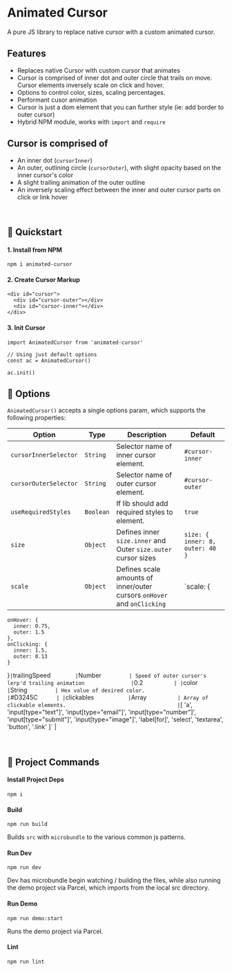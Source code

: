# Animated Cursor

A pure JS library to replace native cursor with a custom animated cursor.

## Features 
- Replaces native Cursor with custom cursor that animates
- Cursor is comprised of inner dot and outer circle that trails on move. Cursor elements inversely scale on click and hover.
- Options to control color, sizes, scaling percentages.
- Performant cusor animation
- Cursor is just a dom element that you can further style (ie: add border to outer cursor)
- Hybrid NPM module, works with `import` and `require`


## Cursor is comprised of 
- An inner dot (`cursorInner`)
- An outer, outlining circle (`cursorOuter`), with slight opacity based on the inner cursor's color
- A slight trailing animation of the outer outline
- An inversely scaling effect between the inner and outer cursor parts on click or link hover


<br>

## 🎯 Quickstart

#### 1. Install from NPM

`npm i animated-cursor`

#### 2. Create Cursor Markup

```
<div id="cursor">
  <div id="cursor-outer"></div>
  <div id="cursor-inner"></div>
</div>
```

#### 3. Init Cursor

```
import AnimatedCursor from 'animated-cursor'

// Using just default options
const ac = AnimatedCursor()

ac.init()
```

## 🧬 Options

`AnimatedCursor()` accepts a single options param, which supports the following properties:

| Option                    | Type              | Description                                                    | Default            |                 
| ------------------------- | ------------------| ---------------------------------------------------------------| ----------------- |
| `cursorInnerSelector`     | `String`          | Selector name of inner cursor element.                         | `#cursor-inner`   |
| `cursorOuterSelector`     | `String`          | Selector name of outer cursor element.                         | `#cursor-outer`   |
| `useRequiredStyles`       | `Boolean`         | If lib should add required styles to element.                  | `true`            |
| `size`                    | `Object`          | Defines inner `size.inner` and Outer `size.outer` cursor sizes | `size: { inner: 8, outer: 40 }` |
| `scale`                   | `Object`          | Defines scale amounts of inner/outer cursors `onHover` and `onClicking` | `scale: {
    onHover: {
      inner: 0.75,
      outer: 1.5
    },
    onClicking: {
      inner: 1.5,
      outer: 0.13
    }
  }`
| `trailingSpeed`         | `Number`          | Speed of outer cursor's lerp'd trailing animation               | `0.2`           |
| `color`                 | `String`          | Hex value of desired color.                                     | `#D3245C`       |
| `clickables`            | `Array`           | Array of clickable elements.                                    | `[
    'a',
    'input[type="text"]',
    'input[type="email"]',
    'input[type="number"]',
    'input[type="submit"]',
    'input[type="image"]',
    'label[for]',
    'select',
    'textarea',
    'button',
    '.link'
  ]`
  |

<br>  

## 🤖 Project Commands

#### Install Project Deps

`npm i`

#### Build

`npm run build`

Builds `src` with `microbundle` to the various common js patterns.

#### Run Dev

`npm run dev`

Dev has microbundle begin watching / building the files, while also running the demo project via Parcel, which imports from the local src directory.

#### Run Demo

`npm run demo:start`

Runs the demo project via Parcel.

#### Lint

`npm run lint`

<br/>



